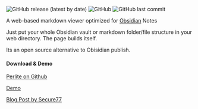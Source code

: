 ![GitHub release (latest by date)](https://img.shields.io/github/v/release/secure-77/perlite) ![GitHub](https://img.shields.io/github/license/secure-77/perlite) ![GitHub last commit](https://img.shields.io/github/last-commit/secure-77/Perlite)


	
A web-based markdown viewer optimized for [Obsidian](https://obsidian.md/) Notes

Just put your whole Obsidian vault or markdown folder/file structure in your web directory. The page builds itself. 

Its an open source alternative to Obisidian publish.


#### Download & Demo

[Perlite on Github](https://github.com/secure-77/Perlite)

[Demo](https://perlite.secure77.de)

[Blog Post by Secure77](https://secure77.de/perlite)
